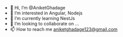 - 👋 Hi, I’m @AniketGhadage
- 👀 I’m interested in Angular, Nodejs
- 🌱 I’m currently learning NestJs
- 💞️ I’m looking to collaborate on ...
- 📫 How to reach me aniketghadage123@gmail.com

<!---
AniketGhadage/AniketGhadage is a ✨ special ✨ repository because its `README.md` (this file) appears on your GitHub profile.
You can click the Preview link to take a look at your changes.
--->
